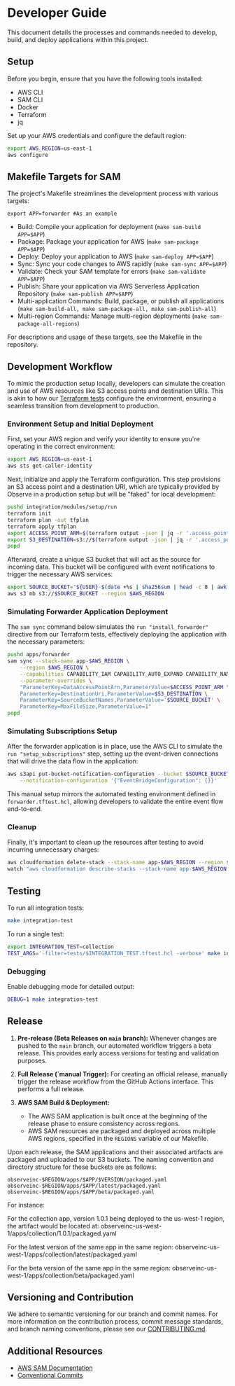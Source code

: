 # Developer Guide

This document details the processes and commands needed to develop, build, and deploy applications within this project.

## Setup

Before you begin, ensure that you have the following tools installed:
- AWS CLI
- SAM CLI
- Docker
- Terraform
- jq

Set up your AWS credentials and configure the default region:

```sh
export AWS_REGION=us-east-1
aws configure
```

## Makefile Targets for SAM

The project's Makefile streamlines the development process with various targets:

```
export APP=forwarder #As an example
```

- Build: Compile your application for deployment (`make sam-build APP=$APP`)
- Package: Package your application for AWS (`make sam-package APP=$APP`)
- Deploy: Deploy your application to AWS (`make sam-deploy APP=$APP`)
- Sync: Sync your code changes to AWS rapidly (`make sam-sync APP=$APP`)
- Validate: Check your SAM template for errors (`make sam-validate APP=$APP`)
- Publish: Share your application via AWS Serverless Application Repository (`make sam-publish APP=$APP`)
- Multi-application Commands: Build, package, or publish all applications (`make sam-build-all, make sam-package-all, make sam-publish-all`)
- Multi-region Commands: Manage multi-region deployments (`make sam-package-all-regions`)

For descriptions and usage of these targets, see the Makefile in the repository.

## Development Workflow

To mimic the production setup locally, developers can simulate the creation and use of AWS resources like S3 access points and destination URIs. This is akin to how our [Terraform tests](integration/tests/forwarder.tftest.hcl) configure the environment, ensuring a seamless transition from development to production.

### Environment Setup and Initial Deployment

First, set your AWS region and verify your identity to ensure you're operating in the correct environment:

```sh
export AWS_REGION=us-east-1
aws sts get-caller-identity
```

Next, initialize and apply the Terraform configuration. This step provisions an S3 access point and a destination URI, which are typically provided by Observe in a production setup but will be "faked" for local development:

```sh
pushd integration/modules/setup/run
terraform init
terraform plan -out tfplan
terraform apply tfplan
export ACCESS_POINT_ARM=$(terraform output -json | jq -r '.access_point.value.arn')
export S3_DESTINATION=s3://$(terraform output -json | jq -r '.access_point.value.alias')
popd
```

Afterward, create a unique S3 bucket that will act as the source for incoming data. This bucket will be configured with event notifications to trigger the necessary AWS services:

```sh
export SOURCE_BUCKET="${USER}-$(date +%s | sha256sum | head -c 8 | awk '{print tolower($0)}')"
aws s3 mb s3://$SOURCE_BUCKET --region $AWS_REGION
```

### Simulating Forwarder Application Deployment

The `sam sync` command below simulates the `run "install_forwarder"` directive from our Terraform tests, effectively deploying the application with the necessary parameters:

```sh
pushd apps/forwarder
sam sync --stack-name app-$AWS_REGION \
    --region $AWS_REGION \
    --capabilities CAPABILITY_IAM CAPABILITY_AUTO_EXPAND CAPABILITY_NAMED_IAM \
    --parameter-overrides \
    "ParameterKey=DataAccessPointArn,ParameterValue=$ACCESS_POINT_ARM \
    ParameterKey=DestinationUri,ParameterValue=$S3_DESTINATION \
    ParameterKey=SourceBucketNames,ParameterValue='$SOURCE_BUCKET' \
    ParameterKey=MaxFileSize,ParameterValue=1"
popd
```

### Simulating Subscriptions Setup

After the forwarder application is in place, use the AWS CLI to simulate the `run "setup_subscriptions"` step, setting up the event-driven connections that will drive the data flow in the application:

```sh
aws s3api put-bucket-notification-configuration --bucket $SOURCE_BUCKET \
    --notification-configuration '{"EventBridgeConfiguration": {}}'
```

This manual setup mirrors the automated testing environment defined in `forwarder.tftest.hcl`, allowing developers to validate the entire event flow end-to-end.

### Cleanup

Finally, it's important to clean up the resources after testing to avoid incurring unnecessary charges:

```sh
aws cloudformation delete-stack --stack-name app-$AWS_REGION --region $AWS_REGION
watch "aws cloudformation describe-stacks --stack-name app-$AWS_REGION --region $AWS_REGION --query 'Stacks[0].StackStatus' --output text"
```

## Testing

To run all integration tests:

```sh
make integration-test
```

To run a single test:

```sh
export INTEGRATION_TEST=collection
TEST_ARGS='-filter=tests/$INTEGRATION_TEST.tftest.hcl -verbose' make integration-test
```

### Debugging

Enable debugging mode for detailed output:

```sh
DEBUG=1 make integration-test
```

## Release

1. **Pre-release (Beta Releases on `main` branch):**
   Whenever changes are pushed to the `main` branch, our automated workflow triggers a beta release. This provides early access versions for testing and validation purposes.

2. **Full Release (`manual Trigger):**
   For creating an official release, manually trigger the release workflow from the GitHub Actions interface. This performs a full release.

3. **AWS SAM Build & Deployment:**
   - The AWS SAM application is built once at the beginning of the release phase to ensure consistency across regions.
   - AWS SAM resources are packaged and deployed across multiple AWS regions, specified in the `REGIONS` variable of our Makefile.

Upon each release, the SAM applications and their associated artifacts are packaged and uploaded to our S3 buckets. The naming convention and directory structure for these buckets are as follows:

```
observeinc-$REGION/apps/$APP/$VERSION/packaged.yaml
observeinc-$REGION/apps/$APP/latest/packaged.yaml
observeinc-$REGION/apps/$APP/beta/packaged.yaml
```

For instance:

For the collection app, version 1.0.1 being deployed to the us-west-1 region, the artifact would be located at:
observeinc-us-west-1/apps/collection/1.0.1/packaged.yaml

For the latest version of the same app in the same region:
observeinc-us-west-1/apps/collection/latest/packaged.yaml

For the beta version of the same app in the same region:
observeinc-us-west-1/apps/collection/beta/packaged.yaml

## Versioning and Contribution

We adhere to semantic versioning for our branch and commit names. For more information on the contribution process, commit message standards, and branch naming conventions, please see our [CONTRIBUTING.md](CONTRIBUTING.md).

## Additional Resources

- [AWS SAM Documentation](https://docs.aws.amazon.com/serverless-application-model/)
- [Conventional Commits](https://www.conventionalcommits.org/)
